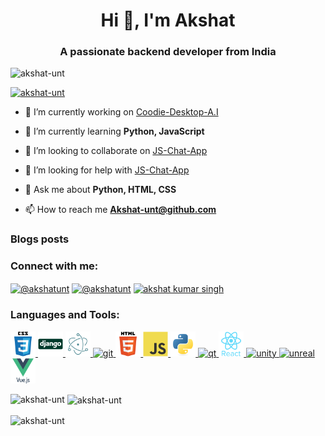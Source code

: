 <h1 align="center">Hi 👋, I'm Akshat</h1>
<h3 align="center">A passionate backend developer from India</h3>

<p align="left"> <img src="https://komarev.com/ghpvc/?username=akshat-unt&label=Profile%20views&color=0e75b6&style=flat" alt="akshat-unt" /> </p>

<p align="left"> <a href="https://github.com/ryo-ma/github-profile-trophy"><img src="https://github-profile-trophy.vercel.app/?username=akshat-unt" alt="akshat-unt" /></a> </p>

- 🔭 I’m currently working on [Coodie-Desktop-A.I](https://github.com/Akshat-unt/Coddie-Desktop-A.I)

- 🌱 I’m currently learning **Python, JavaScript**

- 👯 I’m looking to collaborate on [JS-Chat-App](https://github.com/Akshat-unt/JS-Chat-App)

- 🤝 I’m looking for help with [JS-Chat-App](https://github.com/Akshat-unt/JS-Chat-App)

- 💬 Ask me about **Python, HTML, CSS**

- 📫 How to reach me **Akshat-unt@github.com**

### Blogs posts
<!-- BLOG-POST-LIST:START -->
<!-- BLOG-POST-LIST:END -->

<h3 align="left">Connect with me:</h3>
<p align="left">
<a href="https://codepen.io/@akshatunt" target="blank"><img align="center" src="https://cdn.jsdelivr.net/npm/simple-icons@3.0.1/icons/codepen.svg" alt="@akshatunt" height="30" width="40" /></a>
<a href="https://dev.to/@akshatunt" target="blank"><img align="center" src="https://cdn.jsdelivr.net/npm/simple-icons@3.0.1/icons/dev-dot-to.svg" alt="@akshatunt" height="30" width="40" /></a>
<a href="https://stackoverflow.com/users/akshat kumar singh" target="blank"><img align="center" src="https://cdn.jsdelivr.net/npm/simple-icons@3.0.1/icons/stackoverflow.svg" alt="akshat kumar singh" height="30" width="40" /></a>
</p>

<h3 align="left">Languages and Tools:</h3>
<p align="left"> <a href="https://www.w3schools.com/css/" target="_blank"> <img src="https://raw.githubusercontent.com/devicons/devicon/master/icons/css3/css3-original-wordmark.svg" alt="css3" width="40" height="40"/> </a> <a href="https://www.djangoproject.com/" target="_blank"> <img src="https://raw.githubusercontent.com/devicons/devicon/master/icons/django/django-original.svg" alt="django" width="40" height="40"/> </a> <a href="https://www.electronjs.org" target="_blank"> <img src="https://raw.githubusercontent.com/devicons/devicon/master/icons/electron/electron-original.svg" alt="electron" width="40" height="40"/> </a> <a href="https://git-scm.com/" target="_blank"> <img src="https://www.vectorlogo.zone/logos/git-scm/git-scm-icon.svg" alt="git" width="40" height="40"/> </a> <a href="https://www.w3.org/html/" target="_blank"> <img src="https://raw.githubusercontent.com/devicons/devicon/master/icons/html5/html5-original-wordmark.svg" alt="html5" width="40" height="40"/> </a> <a href="https://developer.mozilla.org/en-US/docs/Web/JavaScript" target="_blank"> <img src="https://raw.githubusercontent.com/devicons/devicon/master/icons/javascript/javascript-original.svg" alt="javascript" width="40" height="40"/> </a> <a href="https://www.python.org" target="_blank"> <img src="https://raw.githubusercontent.com/devicons/devicon/master/icons/python/python-original.svg" alt="python" width="40" height="40"/> </a> <a href="https://www.qt.io/" target="_blank"> <img src="https://upload.wikimedia.org/wikipedia/commons/0/0b/Qt_logo_2016.svg" alt="qt" width="40" height="40"/> </a> <a href="https://reactjs.org/" target="_blank"> <img src="https://raw.githubusercontent.com/devicons/devicon/master/icons/react/react-original-wordmark.svg" alt="react" width="40" height="40"/> </a> <a href="https://unity.com/" target="_blank"> <img src="https://www.vectorlogo.zone/logos/unity3d/unity3d-icon.svg" alt="unity" width="40" height="40"/> </a> <a href="https://unrealengine.com/" target="_blank"> <img src="https://raw.githubusercontent.com/kenangundogan/fontisto/036b7eca71aab1bef8e6a0518f7329f13ed62f6b/icons/svg/brand/unreal-engine.svg" alt="unreal" width="40" height="40"/> </a> <a href="https://vuejs.org/" target="_blank"> <img src="https://raw.githubusercontent.com/devicons/devicon/master/icons/vuejs/vuejs-original-wordmark.svg" alt="vuejs" width="40" height="40"/> </a> </p>

<p><img align="left" src="https://github-readme-stats.vercel.app/api/top-langs?username=akshat-unt&show_icons=true&locale=en&layout=compact" alt="akshat-unt" /></p>

<p>&nbsp;<img align="center" src="https://github-readme-stats.vercel.app/api?username=akshat-unt&show_icons=true&locale=en" alt="akshat-unt" /></p>

<p><img align="center" src="https://github-readme-streak-stats.herokuapp.com/?user=akshat-unt&" alt="akshat-unt" /></p>
